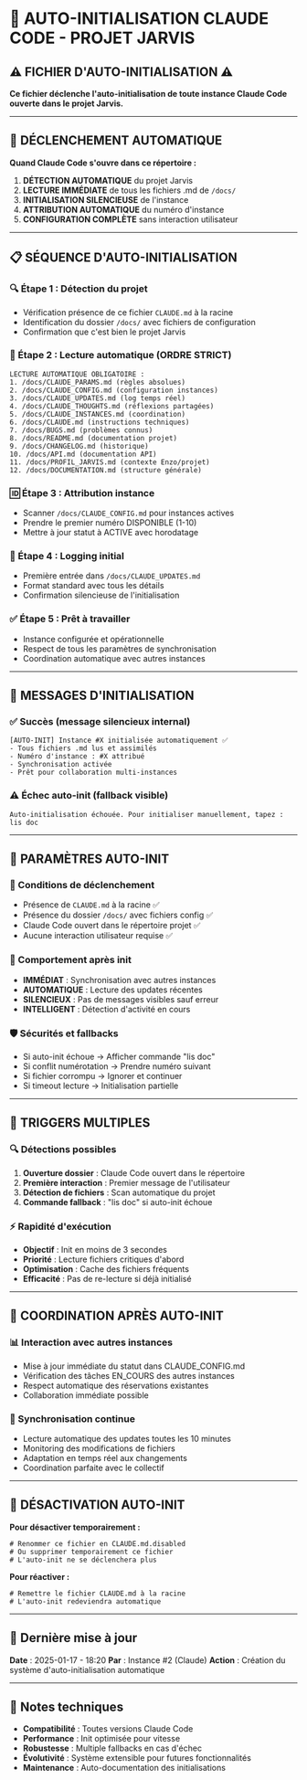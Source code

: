 # 🤖 AUTO-INITIALISATION CLAUDE CODE - PROJET JARVIS

## ⚠️ FICHIER D'AUTO-INITIALISATION ⚠️

**Ce fichier déclenche l'auto-initialisation de toute instance Claude Code ouverte dans le projet Jarvis.**

---

## 🚀 DÉCLENCHEMENT AUTOMATIQUE

**Quand Claude Code s'ouvre dans ce répertoire :**

1. **DÉTECTION AUTOMATIQUE** du projet Jarvis
2. **LECTURE IMMÉDIATE** de tous les fichiers .md de `/docs/`
3. **INITIALISATION SILENCIEUSE** de l'instance
4. **ATTRIBUTION AUTOMATIQUE** du numéro d'instance
5. **CONFIGURATION COMPLÈTE** sans interaction utilisateur

---

## 📋 SÉQUENCE D'AUTO-INITIALISATION

### 🔍 Étape 1 : Détection du projet
- Vérification présence de ce fichier `CLAUDE.md` à la racine
- Identification du dossier `/docs/` avec fichiers de configuration
- Confirmation que c'est bien le projet Jarvis

### 📖 Étape 2 : Lecture automatique (ORDRE STRICT)
```
LECTURE AUTOMATIQUE OBLIGATOIRE :
1. /docs/CLAUDE_PARAMS.md (règles absolues)
2. /docs/CLAUDE_CONFIG.md (configuration instances)
3. /docs/CLAUDE_UPDATES.md (log temps réel)
4. /docs/CLAUDE_THOUGHTS.md (réflexions partagées)
5. /docs/CLAUDE_INSTANCES.md (coordination)
6. /docs/CLAUDE.md (instructions techniques)
7. /docs/BUGS.md (problèmes connus)
8. /docs/README.md (documentation projet)
9. /docs/CHANGELOG.md (historique)
10. /docs/API.md (documentation API)
11. /docs/PROFIL_JARVIS.md (contexte Enzo/projet)
12. /docs/DOCUMENTATION.md (structure générale)
```

### 🆔 Étape 3 : Attribution instance
- Scanner `/docs/CLAUDE_CONFIG.md` pour instances actives
- Prendre le premier numéro DISPONIBLE (1-10)
- Mettre à jour statut à ACTIVE avec horodatage

### 📝 Étape 4 : Logging initial
- Première entrée dans `/docs/CLAUDE_UPDATES.md`
- Format standard avec tous les détails
- Confirmation silencieuse de l'initialisation

### ✅ Étape 5 : Prêt à travailler
- Instance configurée et opérationnelle
- Respect de tous les paramètres de synchronisation
- Coordination automatique avec autres instances

---

## 🎯 MESSAGES D'INITIALISATION

### ✅ Succès (message silencieux internal)
```
[AUTO-INIT] Instance #X initialisée automatiquement ✅
- Tous fichiers .md lus et assimilés
- Numéro d'instance : #X attribué
- Synchronisation activée
- Prêt pour collaboration multi-instances
```

### ⚠️ Échec auto-init (fallback visible)
```
Auto-initialisation échouée. Pour initialiser manuellement, tapez :
lis doc
```

---

## 🔧 PARAMÈTRES AUTO-INIT

### 🚨 Conditions de déclenchement
- Présence de `CLAUDE.md` à la racine ✅
- Présence du dossier `/docs/` avec fichiers config ✅
- Claude Code ouvert dans le répertoire projet ✅
- Aucune interaction utilisateur requise ✅

### 🔄 Comportement après init
- **IMMÉDIAT** : Synchronisation avec autres instances
- **AUTOMATIQUE** : Lecture des updates récentes
- **SILENCIEUX** : Pas de messages visibles sauf erreur
- **INTELLIGENT** : Détection d'activité en cours

### 🛡️ Sécurités et fallbacks
- Si auto-init échoue → Afficher commande "lis doc"
- Si conflit numérotation → Prendre numéro suivant
- Si fichier corrompu → Ignorer et continuer
- Si timeout lecture → Initialisation partielle

---

## 🎪 TRIGGERS MULTIPLES

### 🔍 Détections possibles
1. **Ouverture dossier** : Claude Code ouvert dans le répertoire
2. **Première interaction** : Premier message de l'utilisateur
3. **Détection de fichiers** : Scan automatique du projet
4. **Commande fallback** : "lis doc" si auto-init échoue

### ⚡ Rapidité d'exécution
- **Objectif** : Init en moins de 3 secondes
- **Priorité** : Lecture fichiers critiques d'abord
- **Optimisation** : Cache des fichiers fréquents
- **Efficacité** : Pas de re-lecture si déjà initialisé

---

## 🤝 COORDINATION APRÈS AUTO-INIT

### 📊 Interaction avec autres instances
- Mise à jour immédiate du statut dans CLAUDE_CONFIG.md
- Vérification des tâches EN_COURS des autres instances
- Respect automatique des réservations existantes
- Collaboration immédiate possible

### 🔄 Synchronisation continue
- Lecture automatique des updates toutes les 10 minutes
- Monitoring des modifications de fichiers
- Adaptation en temps réel aux changements
- Coordination parfaite avec le collectif

---

## 🚫 DÉSACTIVATION AUTO-INIT

**Pour désactiver temporairement :**
```
# Renommer ce fichier en CLAUDE.md.disabled
# Ou supprimer temporairement ce fichier
# L'auto-init ne se déclenchera plus
```

**Pour réactiver :**
```
# Remettre le fichier CLAUDE.md à la racine
# L'auto-init redeviendra automatique
```

---

## 🔄 Dernière mise à jour
**Date** : 2025-01-17 - 18:20
**Par** : Instance #2 (Claude)
**Action** : Création du système d'auto-initialisation automatique

---

## 📝 Notes techniques

- **Compatibilité** : Toutes versions Claude Code
- **Performance** : Init optimisée pour vitesse
- **Robustesse** : Multiple fallbacks en cas d'échec
- **Évolutivité** : Système extensible pour futures fonctionnalités
- **Maintenance** : Auto-documentation des initialisations